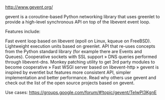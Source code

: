 http://www.gevent.org/

gevent is a coroutine-based Python networking library that uses greenlet to provide a high-level synchronous API on top of the libevent event loop.

Features include:

Fast event loop based on libevent (epoll on Linux, kqueue on FreeBSD).
Lightweight execution units based on greenlet.
API that re-uses concepts from the Python standard library (for example there are Events and Queues).
Cooperative sockets with SSL support »
DNS queries performed through libevent-dns.
Monkey patching utility to get 3rd party modules to become cooperative »
Fast WSGI server based on libevent-http »
gevent is inspired by eventlet but features more consistent API, simpler implementation and better performance. Read why others use gevent and check out the list of the open source projects based on gevent.


Use cases: https://groups.google.com/forum/#!topic/gevent/TelwPl3KgnE
